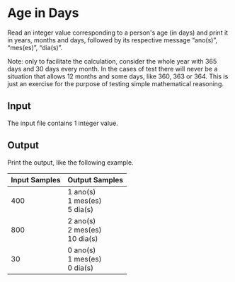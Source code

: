 # Age in Days
Read an integer value corresponding to a person's age (in days) and print it in years, months and days, followed by its respective message “ano(s)”, “mes(es)”, “dia(s)”.

Note: only to facilitate the calculation, consider the whole year with 365 days and 30 days every month. In the cases of test there will never be a situation that allows 12 months and some days, like 360, 363 or 364. This is just an exercise for the purpose of testing simple mathematical reasoning.

## Input
The input file contains 1 integer value.

## Output
Print the output, like the following example.

| Input Samples |              Output Samples              |
|---------------|------------------------------------------|
| 400           | 1 ano(s)<br> 1 mes(es)<br> 5 dia(s)<br>  | 
| 800           | 2 ano(s)<br> 2 mes(es)<br> 10 dia(s)<br> |
| 30            | 0 ano(s)<br> 1 mes(es)<br> 0 dia(s)<br>  |